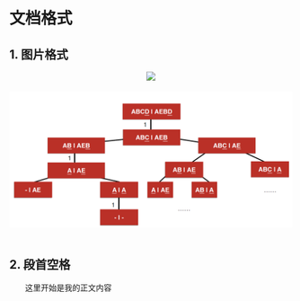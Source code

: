 # 文档格式

## 1. 图片格式



<div align="center"> <img src="../pics/hash-to-badlink.png" width=""/></div><br/>

<div align="center"> <img src="pics/LCS.png" width=""/></div><br/>




## 2. 段首空格
　　这里开始是我的正文内容